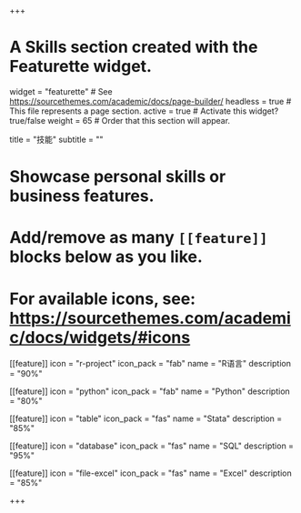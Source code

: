 +++
# A Skills section created with the Featurette widget.
widget = "featurette"  # See https://sourcethemes.com/academic/docs/page-builder/
headless = true  # This file represents a page section.
active = true  # Activate this widget? true/false
weight = 65  # Order that this section will appear.

title = "技能"
subtitle = ""

# Showcase personal skills or business features.
# 
# Add/remove as many `[[feature]]` blocks below as you like.
# 
# For available icons, see: https://sourcethemes.com/academic/docs/widgets/#icons

[[feature]]
  icon = "r-project"
  icon_pack = "fab"
  name = "R语言"
  description = "90%"
  
[[feature]]
  icon = "python"
  icon_pack = "fab"
  name = "Python"
  description = "80%"
  
[[feature]]
  icon = "table"
  icon_pack = "fas"
  name = "Stata"
  description = "85%"
  
[[feature]]
  icon = "database"
  icon_pack = "fas"
  name = "SQL"
  description = "95%"
  
[[feature]]
  icon = "file-excel"
  icon_pack = "fas"
  name = "Excel"
  description = "85%" 

+++
